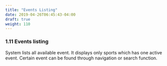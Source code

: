 ```yaml
---
title: "Events Listing"
date: 2019-04-26T06:45:43-04:00
draft: true
weight: 110
---
```


### 1.11 Events listing

System lists all available event. It displays only sports which has one active event. Certain event can be found through navigation or search function.
